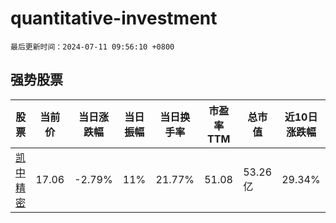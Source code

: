 # quantitative-investment

`最后更新时间：2024-07-11 09:56:10 +0800`

## 强势股票

|股票|当前价|当日涨跌幅|当日振幅|当日换手率|市盈率TTM|总市值|近10日涨跌幅|
|----|----|----|----|----|----|----|----|
|[凯中精密](https://xueqiu.com/S/SZ002823)|17.06|-2.79%|11%|21.77%|51.08|53.26亿|29.34%|
